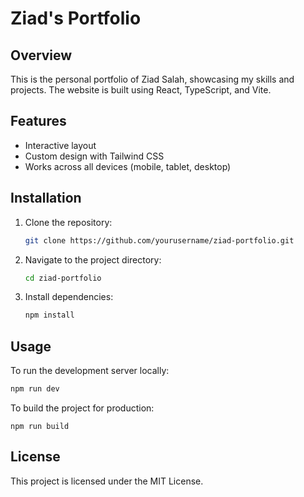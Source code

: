# Ziad's Portfolio

## Overview
This is the personal portfolio of Ziad Salah, showcasing my skills and projects. The website is built using React, TypeScript, and Vite.

## Features
- Interactive layout
- Custom design with Tailwind CSS
- Works across all devices (mobile, tablet, desktop)

## Installation
1. Clone the repository:
    ```bash
    git clone https://github.com/yourusername/ziad-portfolio.git
    ```
2. Navigate to the project directory:
    ```bash
    cd ziad-portfolio
    ```
3. Install dependencies:
    ```bash
    npm install
    ```

## Usage
To run the development server locally:
```bash
npm run dev
```
To build the project for production:

```
npm run build
```
## License
This project is licensed under the MIT License.
